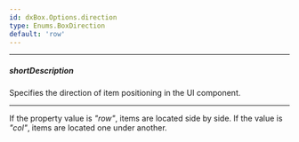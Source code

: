 ```yaml
---
id: dxBox.Options.direction
type: Enums.BoxDirection
default: 'row'
---
```

---
##### shortDescription
Specifies the direction of item positioning in the UI component.

---
If the property value is *"row"*, items are located side by side. If the value is *"col"*, items are located one under another.

